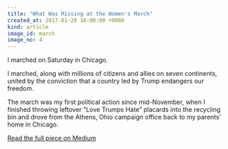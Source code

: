 ```yaml
---
title: "What Was Missing at the Women's March"
created_at: 2017-01-20 16:00:00 +0000
kind: article
image_id: march
image_no: 4
---
```


I marched on Saturday in Chicago.

I marched, along with millions of citizens and allies on seven continents, united by the conviction that a country led by Trump endangers our freedom.

The march was my first political action since mid-November, when I finished throwing leftover “Love Trumps Hate” placards into the recycling bin and drove from the Athens, Ohio campaign office back to my parents’ home in Chicago.

[Read the full piece on Medium](https://medium.com/@craneon/what-was-missing-at-the-womens-march-a37a4cf55246)